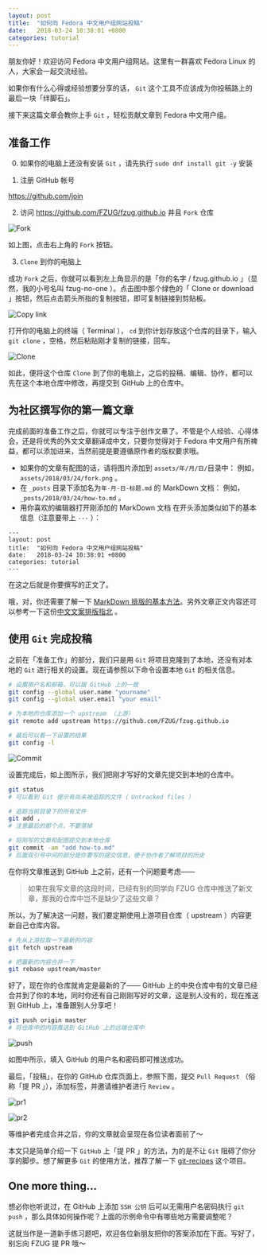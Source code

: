 ```yaml
---
layout: post
title:  "如何向 Fedora 中文用户组网站投稿"
date:   2018-03-24 10:38:01 +0800
categories: tutorial
---
```


朋友你好！欢迎访问 Fedora 中文用户组网站。这里有一群喜欢 Fedora Linux 的人，大家会一起交流经验。

如果你有什么心得或经验想要分享的话， `Git` 这个工具不应该成为你投稿路上的最后一块「绊脚石」。

接下来这篇文章会教你上手 `Git` ，轻松贡献文章到 Fedora 中文用户组。

## 准备工作

0. 如果你的电脑上还没有安装 `Git` ，请先执行 `sudo dnf install git -y` 安装

1. 注册 GitHub 帐号

  <https://github.com/join>

2. 访问 <https://github.com/FZUG/fzug.github.io> 并且 `Fork` 仓库

  ![Fork](assets/2018/03/24/fork.png)

  如上图，点击右上角的 `Fork` 按钮。

3. `Clone` 到你的电脑上

  成功 `Fork` 之后，你就可以看到左上角显示的是「你的名字 / fzug.github.io 」（显然，我的小号名叫 fzug-no-one ）。点击图中那个绿色的「 Clone or download 」按钮，然后点击箭头所指的复制按钮，即可复制链接到剪贴板。

  ![Copy link](assets/2018/03/24/copy-link.png)

  打开你的电脑上的终端（ Terminal ）， `cd` 到你计划存放这个仓库的目录下，输入 `git clone` ，空格，然后粘贴刚才复制的链接，回车。

  ![Clone](assets/2018/03/24/clone.png)

  如此，便将这个仓库 `Clone` 到了你的电脑上，之后的投稿、编辑、协作，都可以先在这个本地仓库中修改，再提交到 GitHub 上的仓库中。

## 为社区撰写你的第一篇文章

完成前面的准备工作之后，你就可以专注于创作文章了。不管是个人经验、心得体会，还是将优秀的外文文章翻译成中文，只要你觉得对于 Fedora 中文用户有所禆益，都可以添加进来，当然前提是要遵循原作者的版权要求哦。

- 如果你的文章有配图的话，请将图片添加到 `assets/年/月/日/`目录中：
  例如， `assets/2018/03/24/fork.png` 。
- 在 `_posts` 目录下添加名为`年-月-日-标题.md` 的 MarkDown 文档：
  例如， `_posts/2018/03/24/how-to.md` 。
- 用你喜欢的编辑器打开刚添加的 MarkDown 文档
  在开头添加类似如下的基本信息（注意要带上 `---` ）：

```
---
layout: post
title:  "如何向 Fedora 中文用户组网站投稿"
date:   2018-03-24 10:38:01 +0800
categories: tutorial
---
```

在这之后就是你要撰写的正文了。
 
哦，对，你还需要了解一下 [MarkDown 排版的基本方法](http://wowubuntu.com/markdown/basic.html)。另外文章正文内容还可以参考一下这份[中文文案排版指北](https://github.com/mzlogin/chinese-copywriting-guidelines) 。

## 使用 `Git` 完成投稿

之前在「准备工作」的部分，我们只是用 `Git` 将项目克隆到了本地，还没有对本地的 `Git` 进行相关的设置。现在请参照以下命令设置本地 `Git` 的相关信息。

```bash
# 设置用户名和邮箱，可以跟 GitHub 上的一致
git config --global user.name "yourname"
git config --global user.email "your email"

# 为本地的仓库添加一个 upstream （上游）
git remote add upstream https://github.com/FZUG/fzug.github.io

# 最后可以看一下设置的结果
git config -l
```
![Commit](assets/2018/03/24/commit.png)

设置完成后，如上图所示，我们把刚才写好的文章先提交到本地的仓库中。

```bash
git status
# 可以看到 Git 提示有尚未被追踪的文件（ Untracked files ）

# 追踪当前目录下的所有文件
git add .
# 注意最后的那个点，不要落掉

# 将刚写的文章和配图提交到本地仓库
git commit -am "add how-to.md"
# 后面双引号中间的部分是你要写的提交信息，便于协作者了解项目的历史
```

在你将文章推送到 GitHub 上之前，还有一个问题要考虑——

> 如果在我写文章的这段时间，已经有别的同学向 FZUG 仓库中推送了新文章，那我的仓库中岂不是缺少了这些文章？

所以，为了解决这一问题，我们要定期使用上游项目仓库（ upstream ）内容更新自己仓库内容。

```bash
# 先从上游拉取一下最新的内容
git fetch upstream

# 把最新的内容合并一下
git rebase upstream/master
```

好了，现在你的仓库就肯定是最新的了—— GitHub 上的中央仓库中有的文章已经合并到了你的本地，同时你还有自己刚刚写好的文章，这是别人没有的，现在推送到 GitHub 上，准备跟别人分享吧！

```bash
git push origin master
# 将仓库中的内容推送到 GitHub 上的远端仓库中
```

![push](assets/2018/03/24/push.png)

如图中所示，填入 GitHub 的用户名和密码即可推送成功。

最后，「投稿」，在你的 GitHub 仓库页面上，参照下图，提交 `Pull Request` （俗称「提 PR 」），添加标签，并邀请维护者进行 `Review` 。

![pr1](assets/2018/03/24/pr1.png)

![pr2](assets/2018/03/24/pr2.png)

等维护者完成合并之后，你的文章就会呈现在各位读者面前了～

本文只是简单介绍一下 `GitHub` 上「提 PR 」的方法，为的是不让 `Git` 阻碍了你分享的脚步。想了解更多 `Git` 的使用方法，推荐了解一下 [git-recipes](https://github.com/geeeeeeeeek/git-recipes/wiki) 这个项目。

## One more thing...

想必你也听说过，在 GitHub 上添加 `SSH 公钥` 后可以无需用户名密码执行 `git push` ，那么具体如何操作呢？上面的示例命令中有哪些地方需要调整呢？

这就当作是一道新手练习题吧，欢迎各位新朋友把你的答案添加在下面。写好了，别忘向 FZUG 提 PR 哦～

